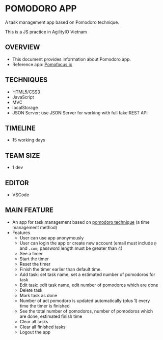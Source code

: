 # POMODORO APP #
A task management app based on Pomodoro technique.

This is a JS practice in AgilityIO Vietnam

## OVERVIEW ##
- This document provides information about Pomodoro app.
- Reference app: [Pomofocus.io](Pomofocus.io)
## TECHNIQUES ##
- HTML5/CSS3
- JavaScript
- MVC
- localStorage
- JSON Server: use JSON Server for working with full fake REST API
## TIMELINE ##
- 15 working days
## TEAM SIZE ##
- 1 dev
## EDITOR ##
- VSCode
## MAIN FEATURE ##
- An app for task management based on [pomodoro technique](https://en.wikipedia.org/wiki/Pomodoro_Technique) (a time management method)
- Features
  - User can use app anonymously 
  - User can login the app or create new account (email must include `@` and `.com`, password length must be greater than 4)
  - See a timer
  - Start the timer
  - Reset the timer
  - Finish the timer earlier than default time.
  - Add task: set task name, set a estimated number of pomodoros for task
  - Edit task: edit task name, edit number of pomodoros which are done
  - Delete task
  - Mark task as done
  - Number of act pomodoro is updated automatically (plus 1) every time the timer is finished
  - See the total number of pomodoros, number of pomodoros which are done, estimated finish time
  - Clear all tasks
  - Clear all finished tasks
  - Logout the app
